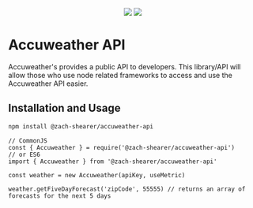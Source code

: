 <p align="center">
  <img src="https://img.shields.io/github/workflow/status/shearertzach/Accuweather-API/Node.js%20CI?label=Prod%20Build&style=for-the-badge"/>
  <img src="https://img.shields.io/github/package-json/v/shearertzach/Accuweather-API?style=for-the-badge"/>
</p>

# Accuweather API

Accuweather's provides a public API to developers. This library/API will allow those who use node related frameworks to access and use the Accuweather API easier.

## Installation and Usage

```bash
npm install @zach-shearer/accuweather-api
```

```JS
// CommonJS
const { Accuweather } = require('@zach-shearer/accuweather-api')
// or ES6
import { Accuweather } from '@zach-shearer/accuweather-api'

const weather = new Accuweather(apiKey, useMetric)

weather.getFiveDayForecast('zipCode', 55555) // returns an array of forecasts for the next 5 days
```